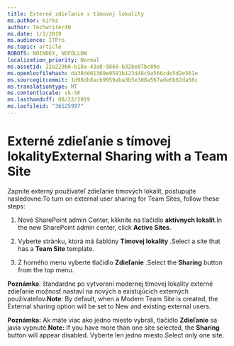 ```yaml
---
title: Externé zdieľanie s tímovej lokality
ms.author: kirks
author: Techwriter40
ms.date: 1/3/2019
ms.audience: ITPro
ms.topic: article
ROBOTS: NOINDEX, NOFOLLOW
localization_priority: Normal
ms.assetid: 22a229b6-b18a-43a8-9868-b32be87bc09e
ms.openlocfilehash: da38dd61369e9581b123448c9a566cde5d2e561e
ms.sourcegitcommit: 1d98db8acb9959aba3b5e308a567ade6b62da56c
ms.translationtype: MT
ms.contentlocale: sk-SK
ms.lasthandoff: 08/22/2019
ms.locfileid: "36525997"
---
```

# <a name="external-sharing-with-a-team-site"></a><span data-ttu-id="0ecad-102">Externé zdieľanie s tímovej lokality</span><span class="sxs-lookup"><span data-stu-id="0ecad-102">External Sharing with a Team Site</span></span>

<span data-ttu-id="0ecad-103">Zapnite externý používateľ zdieľanie tímových lokalít, postupujte nasledovne:</span><span class="sxs-lookup"><span data-stu-id="0ecad-103">To turn on external user sharing for Team Sites, follow these steps:</span></span> 
  
1. <span data-ttu-id="0ecad-104">Nové SharePoint admin Center, kliknite na tlačidlo **aktívnych lokalít**.</span><span class="sxs-lookup"><span data-stu-id="0ecad-104">In the new SharePoint admin center, click **Active Sites**.</span></span>
  
2. <span data-ttu-id="0ecad-105">Vyberte stránku, ktorá má šablóny **Tímovej lokality** .</span><span class="sxs-lookup"><span data-stu-id="0ecad-105">Select a site that has a **Team Site** template.</span></span> 
  
3. <span data-ttu-id="0ecad-106">Z horného menu vyberte tlačidlo **Zdieľanie** .</span><span class="sxs-lookup"><span data-stu-id="0ecad-106">Select the **Sharing** button from the top menu.</span></span> 
  
 <span data-ttu-id="0ecad-107">**Poznámka**: štandardne po vytvorení modernej tímovej lokality externé zdieľanie možnosť nastaví na nových a existujúcich externých používateľov.</span><span class="sxs-lookup"><span data-stu-id="0ecad-107">**Note**: By default, when a Modern Team Site is created, the External sharing option will be set to New and existing external users.</span></span> 
  
 <span data-ttu-id="0ecad-108">**Poznámka:** Ak máte viac ako jedno miesto vybrali, tlačidlo **Zdieľanie** sa javia vypnuté.</span><span class="sxs-lookup"><span data-stu-id="0ecad-108">**Note:** If you have more than one site selected, the **Sharing** button will appear disabled.</span></span> <span data-ttu-id="0ecad-109">Vyberte len jedno miesto.</span><span class="sxs-lookup"><span data-stu-id="0ecad-109">Select only one site.</span></span> 
  

